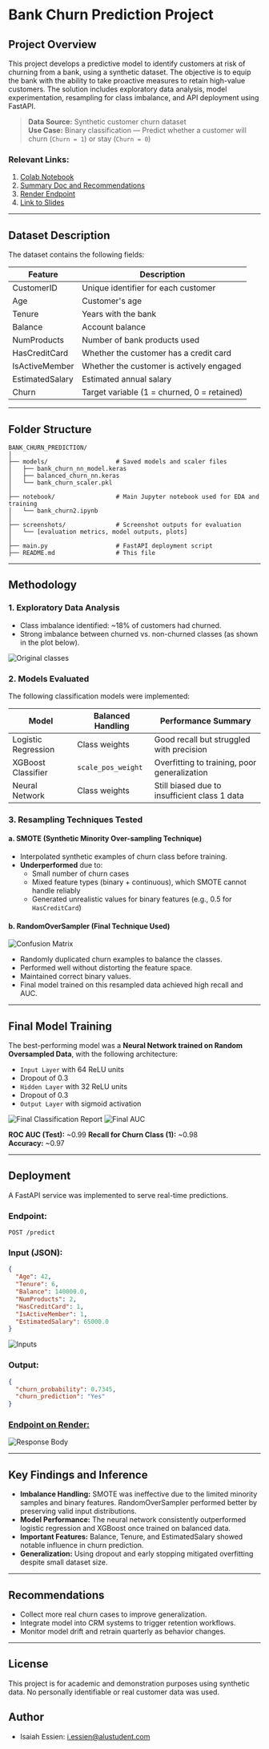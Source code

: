 # Bank Churn Prediction Project

## Project Overview

This project develops a predictive model to identify customers at risk of churning from a bank, using a synthetic dataset. The objective is to equip the bank with the ability to take proactive measures to retain high-value customers. The solution includes exploratory data analysis, model experimentation, resampling for class imbalance, and API deployment using FastAPI.

> **Data Source:** Synthetic customer churn dataset  
> **Use Case:** Binary classification — Predict whether a customer will churn (`Churn = 1`) or stay (`Churn = 0`)

### Relevant Links:
1. [Colab Notebook](https://colab.research.google.com/drive/1BclDzvy0aqZXyEMtK-lm8gtPEH4cDj3p?usp=sharing)
2. [Summary Doc and Recommendations](https://docs.google.com/document/d/1F2j6Uno26QYn7bIWX0Qj6vGlLdsZy9qPLIDOe1vGHHE/edit?usp=sharing)
3. [Render Endpoint](https://bank-churn-anaysis-1.onrender.com/docs#/default/predict_churn_predict_post)
4. [Link to Slides](https://docs.google.com/presentation/d/1p7KIACpBcSEeY7Rt1q1tIcmRTx3SxFShUmQHep22BcI/edit?usp=sharing)

---

## Dataset Description

The dataset contains the following fields:

| Feature          | Description                                 |
|------------------|---------------------------------------------|
| CustomerID       | Unique identifier for each customer         |
| Age              | Customer's age                              |
| Tenure           | Years with the bank                         |
| Balance          | Account balance                             |
| NumProducts      | Number of bank products used                |
| HasCreditCard    | Whether the customer has a credit card      |
| IsActiveMember   | Whether the customer is actively engaged    |
| EstimatedSalary  | Estimated annual salary                     |
| Churn            | Target variable (1 = churned, 0 = retained) |

---

## Folder Structure

```
BANK_CHURN_PREDICTION/
│
├── models/                   # Saved models and scaler files
│   ├── bank_churn_nn_model.keras
│   ├── balanced_churn_nn.keras
│   └── bank_churn_scaler.pkl
│
├── notebook/                 # Main Jupyter notebook used for EDA and training
│   └── bank_churn2.ipynb
│
├── screenshots/              # Screenshot outputs for evaluation
│   └── [evaluation metrics, model outputs, plots]
│
├── main.py                   # FastAPI deployment script
├── README.md                 # This file
```

---

## Methodology

### 1. Exploratory Data Analysis
- Class imbalance identified: ~18% of customers had churned.
- Strong imbalance between churned vs. non-churned classes (as shown in the plot below).

![Original classes](./screenshots/orig_classes.png)

### 2. Models Evaluated
The following classification models were implemented:

| Model                | Balanced Handling | Performance Summary                          |
|----------------------|-------------------|-----------------------------------------------|
| Logistic Regression  | Class weights     | Good recall but struggled with precision      |
| XGBoost Classifier   | `scale_pos_weight`| Overfitting to training, poor generalization  |
| Neural Network       | Class weights     | Still biased due to insufficient class 1 data |

### 3. Resampling Techniques Tested

#### a. SMOTE (Synthetic Minority Over-sampling Technique)
- Interpolated synthetic examples of churn class before training.
- **Underperformed** due to:
  - Small number of churn cases
  - Mixed feature types (binary + continuous), which SMOTE cannot handle reliably
  - Generated unrealistic values for binary features (e.g., 0.5 for `HasCreditCard`)

#### b. RandomOverSampler (**Final Technique Used**)
![Confusion Matrix](./screenshots/ros_coffM.png)
- Randomly duplicated churn examples to balance the classes.
- Performed well without distorting the feature space.
- Maintained correct binary values.
- Final model trained on this resampled data achieved high recall and AUC.

---

## Final Model Training

The best-performing model was a **Neural Network trained on Random Oversampled Data**, with the following architecture:

- `Input Layer` with 64 ReLU units
- Dropout of 0.3
- `Hidden Layer` with 32 ReLU units
- Dropout of 0.3
- `Output Layer` with sigmoid activation

![Final Classification Report](./screenshots/ros_class_report.png)
![Final AUC](./screenshots/ros_AUC.png)

**ROC AUC (Test):** ~0.99 
**Recall for Churn Class (1):** ~0.98  
**Accuracy:** ~0.97

---

## Deployment

A FastAPI service was implemented to serve real-time predictions.

### Endpoint:
```http
POST /predict
```

### Input (JSON):
```json
{
  "Age": 42,
  "Tenure": 6,
  "Balance": 140000.0,
  "NumProducts": 2,
  "HasCreditCard": 1,
  "IsActiveMember": 1,
  "EstimatedSalary": 65000.0
}
```
![Inputs](./screenshots/sample_body.png)

### Output:
```json
{
  "churn_probability": 0.7345,
  "churn_prediction": "Yes"
}

```
### [Endpoint on Render:](https://bank-churn-anaysis-1.onrender.com/docs#/default/predict_churn_predict_post) 

![Response Body](/screenshots/response.png)

---

## Key Findings and Inference

- **Imbalance Handling:** SMOTE was ineffective due to the limited minority samples and binary features. RandomOverSampler performed better by preserving valid input distributions.
- **Model Performance:** The neural network consistently outperformed logistic regression and XGBoost once trained on balanced data.
- **Important Features:** Balance, Tenure, and EstimatedSalary showed notable influence in churn prediction.
- **Generalization:** Using dropout and early stopping mitigated overfitting despite small dataset size.

---

## Recommendations

- Collect more real churn cases to improve generalization.
- Integrate model into CRM systems to trigger retention workflows.
- Monitor model drift and retrain quarterly as behavior changes.

---

## License

This project is for academic and demonstration purposes using synthetic data. No personally identifiable or real customer data was used.


## Author
- Isaiah Essien: i.essien@alustudent.com